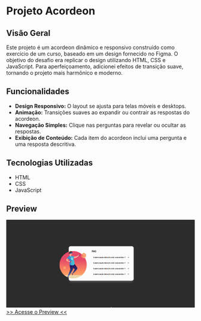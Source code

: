 # Projeto Acordeon

## Visão Geral
Este projeto é um acordeon dinâmico e responsivo construído como exercício de um curso, baseado em um design fornecido no Figma. O objetivo do desafio era replicar o design utilizando HTML, CSS e JavaScript. Para aperfeiçoamento, adicionei efeitos de transição suave, tornando o projeto mais harmônico e moderno.

## Funcionalidades
- **Design Responsivo:** O layout se ajusta para telas móveis e desktops.
- **Animação:** Transições suaves ao expandir ou contrair as respostas do acordeon.
- **Navegação Simples:** Clique nas perguntas para revelar ou ocultar as respostas.
- **Exibição de Conteúdo:** Cada item do acordeon inclui uma pergunta e uma resposta descritiva.

## Tecnologias Utilizadas
- HTML
- CSS
- JavaScript

## Preview
![GIF de Demonstração](./src/data/Accordion.gif)
[>> Acesse o Preview <<](https://guilherme-dev15.github.io/project-accordion/)